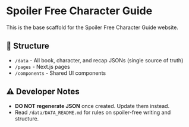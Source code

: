 # Spoiler Free Character Guide

This is the base scaffold for the Spoiler Free Character Guide website.

## 📂 Structure
- `/data` - All book, character, and recap JSONs (single source of truth)
- `/pages` - Next.js pages
- `/components` - Shared UI components

## ⚠️ Developer Notes
- **DO NOT regenerate JSON** once created. Update them instead.
- Read `/data/DATA_README.md` for rules on spoiler-free writing and structure.
